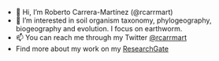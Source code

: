 - 👋 Hi, I’m Roberto Carrera-Martínez (@rcarrmart)
- 👀 I’m interested in soil organism taxonomy, phylogeography, biogeography and evolution. I focus on earthworm. 
- 📫 You can reach me through my Twitter [@rcarrmart](https://twitter.com/RCarrMart)
- Find more about my work on my [ResearchGate](https://www.researchgate.net/profile/Roberto-Carrera-Martinez) 
<!---
rcarrmart/rcarrmart is a ✨ special ✨ repository because its `README.md` (this file) appears on your GitHub profile.
You can click the Preview link to take a look at your changes.
--->
